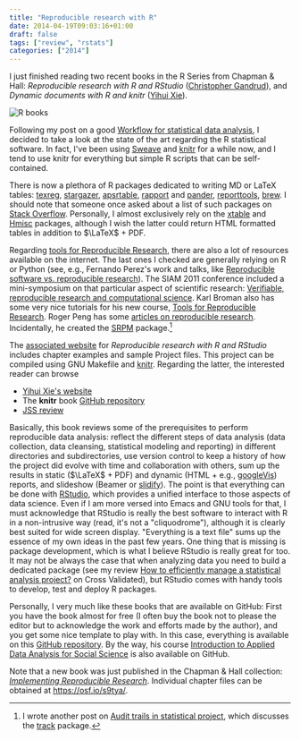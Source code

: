 ```yaml
---
title: "Reproducible research with R"
date: 2014-04-19T09:03:16+01:00
draft: false
tags: ["review", "rstats"]
categories: ["2014"]
---
```


I just finished reading two recent books in the R Series from Chapman & Hall: *Reproducible research with R and RStudio* ([Christopher Gandrud](http://christophergandrud.blogspot.fr/)), and *Dynamic documents with R and knitr* ([Yihui Xie](http://yihui.name/)).

![R books](/img/20140327104852.png)

Following my post on a good [Workflow for statistical data analysis](/post/workflow-for-statistical-data-analysis), I decided to take a look at the state of the art regarding the R statistical software. In fact, I've been using [Sweave](http://www.stat.uni-muenchen.de/~leisch/Sweave/) and [knitr](http://yihui.name/knitr/) for a while now, and I tend to use knitr for everything but simple R scripts that can be self-contained.

There is now a plethora of R packages dedicated to writing MD or LaTeX tables: [texreg](http://cran.r-project.org/web/packages/texreg/), [stargazer](http://cran.r-project.org/web/packages/stargazer), [apsrtable](http://cran.r-project.org/web/packages/apsrtable), [rapport](http://cran.r-project.org/web/packages/rapport) and [pander](http://cran.r-project.org/web/packages/pander), [reporttools](http://cran.r-project.org/web/packages/reporttools), [brew](http://cran.r-project.org/web/packages/brew/index.html). I should note that someone once asked about a list of such packages on [Stack Overflow](http://stackoverflow.com/questions/5465314/tools-for-making-latex-tables-in-r). Personally, I almost exclusively rely on the [xtable](http://cran.r-project.org/web/packages/xtable) and [Hmisc](http://cran.r-project.org/web/packages/Hmisc) packages, although I wish the latter could return HTML formatted tables in addition to $\LaTeX$ + PDF.

Regarding [tools for Reproducible Research](http://www.stat.wisc.edu/reproducible), there are also a lot of resources available on the internet. The last ones I checked are generally relying on R or Python (see, e.g., Fernando Perez's work and talks, like [Reproducible software vs. reproducible research](http://www.stanford.edu/~vcs/AAAS2011/1102_aaas_reproducibility_fperez.pdf)). The SIAM 2011 conference included a mini-symposium on that particular aspect of scientific research: [Verifiable, reproducible research and computational science](http://jarrodmillman.com/events/siam2011.html). Karl Broman also has some very nice tutorials for his new course, [Tools for Reproducible Research](http://kbroman.github.io/Tools4RR/). Roger Peng has some [articles on reproducible research](http://www.biostat.jhsph.edu/~rpeng/RR/). Incidentally, he created the [SRPM](http://cran.r-project.org/web/packages/SRPM) package.[^1]

The [associated website](http://christophergandrud.github.io/RepResR-RStudio/) for *Reproducible research with R and RStudio* includes chapter examples and sample Project files. This project can be compiled using GNU Makefile and [knitr](http://yihui.name/knitr/). Regarding the latter, the interested reader can browse

- [Yihui Xie's website](http://yihui.name/knitr/)
- The **knitr** book [GitHub repository](https://github.com/yihui/knitr-book/)
- [JSS review](http://www.jstatsoft.org/v56/b02/paper)

Basically, this book reviews some of the prerequisites to perform reproducible data analysis: reflect the different steps of data analysis (data collection, data cleansing, statistical modeling and reporting) in different directories and subdirectories, use version control to keep a history of how the project did evolve with time and collaboration with others, sum up the results in static ($\LaTeX$ + PDF) and dynamic (HTML + e.g., [googleVis](http://cran.r-project.org/web/packages/googleVis/index.html)) reports, and slideshow (Beamer or [slidify](http://slidify.org/)). The point is that everything can be done with [RStudio](https://www.rstudio.com/), which provides a unified interface to those aspects of data science. Even if I am more versed into Emacs and GNU tools for that, I must acknowledge that RStudio is really the best software to interact with R in a non-intrusive way (read, it's not a "cliquodrome"), although it is clearly best suited for wide screen display. "Everything is a text file" sums up the essence of my own ideas in the past few years. One thing that is missing is package development, which is what I believe RStudio is really great for too. It may not be always the case that when analyzing data you need to build a dedicated package (see my review [How to efficiently manage a statistical analysis project?](http://stats.stackexchange.com/a/3191/930) on Cross Validated), but RStudio comes with handy tools to develop, test and deploy R packages.

Personally, I very much like these books that are available on GitHub: First you have the book almost for free (I often buy the book not to please the editor but to acknowledge the work and efforts made by the author), and you get some nice template to play with. In this case, everything is available on this [GitHub repository](https://github.com/christophergandrud/Rep-Res-Book). By the way, his course [Introduction to Applied Data Analysis for Social Science](https://github.com/christophergandrud/Introduction_to_Statistics_and_Data_Analysis_Yonsei) is also available on GitHub.

Note that a new book was just published in the Chapman & Hall collection: [*Implementing Reproducible Research*](http://www.crcpress.com/product/isbn/9781466561595). Individual chapter files can be obtained at <https://osf.io/s9tya/>.


[^1]: I wrote another post on [Audit trails in statistical project](/post/audit-trails-in-statistical-project), which discusses the [track](http://cran.r-project.org/web/packages/track/) package.

